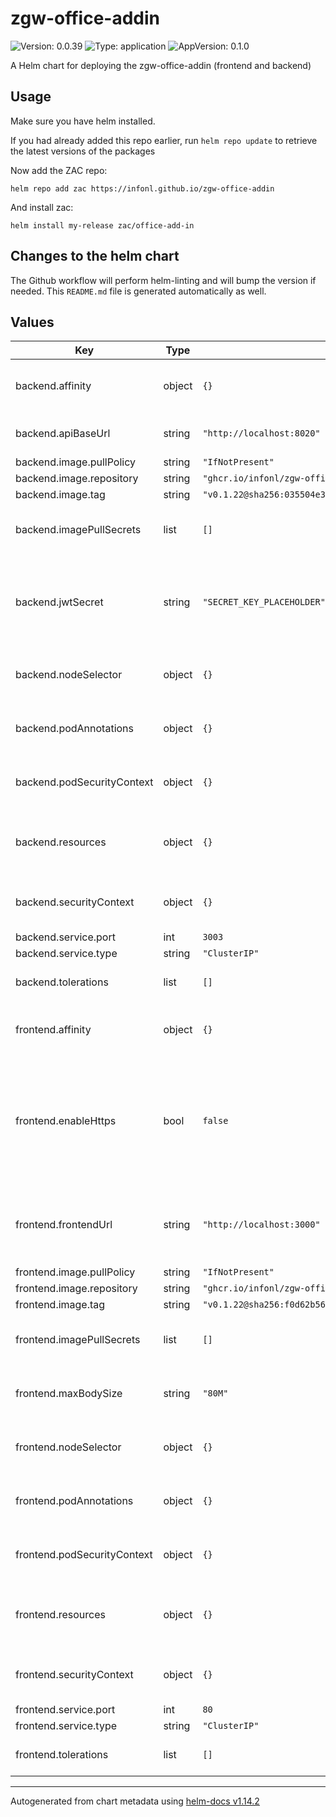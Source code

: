 # zgw-office-addin

![Version: 0.0.39](https://img.shields.io/badge/Version-0.0.39-informational?style=flat-square) ![Type: application](https://img.shields.io/badge/Type-application-informational?style=flat-square) ![AppVersion: 0.1.0](https://img.shields.io/badge/AppVersion-0.1.0-informational?style=flat-square)

A Helm chart for deploying the zgw-office-addin (frontend and backend)

## Usage

Make sure you have helm installed.

If you had already added this repo earlier, run `helm repo update` to retrieve
the latest versions of the packages

Now add the ZAC repo:
```
helm repo add zac https://infonl.github.io/zgw-office-addin
```

And install zac:
```
helm install my-release zac/office-add-in
```

## Changes to the helm chart

The Github workflow will perform helm-linting and will bump the version if needed. This `README.md` file is generated automatically as well.

## Values

| Key | Type | Default | Description |
|-----|------|---------|-------------|
| backend.affinity | object | `{}` | Affinity rules for the backend deployment |
| backend.apiBaseUrl | string | `"http://localhost:8020"` | Base URL to the openzaak API |
| backend.image.pullPolicy | string | `"IfNotPresent"` |  |
| backend.image.repository | string | `"ghcr.io/infonl/zgw-office-add-in-backend"` |  |
| backend.image.tag | string | `"v0.1.22@sha256:035504e3f096618e56dab7716d931660a28aaa0aa280403aaf303ff8c266e0b0"` |  |
| backend.imagePullSecrets | list | `[]` | Image pull secrets for the backend deployment |
| backend.jwtSecret | string | `"SECRET_KEY_PLACEHOLDER"` | Secret key used for generating and validating JWT tokens for secure communication |
| backend.nodeSelector | object | `{}` | Node selector for the backend deployment |
| backend.podAnnotations | object | `{}` | Pod annotations for the backend deployment |
| backend.podSecurityContext | object | `{}` | Pod security context for the backend deployment |
| backend.resources | object | `{}` | Resource limits and requests for the backend container |
| backend.securityContext | object | `{}` | Security context for the backend container |
| backend.service.port | int | `3003` |  |
| backend.service.type | string | `"ClusterIP"` |  |
| backend.tolerations | list | `[]` | Tolerations for the backend deployment |
| frontend.affinity | object | `{}` | Affinity rules for the frontend deployment |
| frontend.enableHttps | bool | `false` | If enabled nginx will also listen on port 443. You will need to volume map a key and certificate valid for your frontendUrl |
| frontend.frontendUrl | string | `"http://localhost:3000"` | The frontend public URL where the manifest files and static js file are served |
| frontend.image.pullPolicy | string | `"IfNotPresent"` |  |
| frontend.image.repository | string | `"ghcr.io/infonl/zgw-office-add-in-frontend"` |  |
| frontend.image.tag | string | `"v0.1.22@sha256:f0d62b56c2cff02b4193575b568dc3e6ecf58bf636d1e05d1f8e73910939ccf2"` |  |
| frontend.imagePullSecrets | list | `[]` | Image pull secrets for the frontend deployment |
| frontend.maxBodySize | string | `"80M"` | Maximum content body size (e.g. for attachments) |
| frontend.nodeSelector | object | `{}` | Node selector for the frontend deployment |
| frontend.podAnnotations | object | `{}` | Pod annotations for the frontend deployment |
| frontend.podSecurityContext | object | `{}` | Pod security context for the frontend deployment |
| frontend.resources | object | `{}` | Resource limits and requests for the frontend container |
| frontend.securityContext | object | `{}` | Security context for the frontend container |
| frontend.service.port | int | `80` |  |
| frontend.service.type | string | `"ClusterIP"` |  |
| frontend.tolerations | list | `[]` | Tolerations for the frontend deployment |

----------------------------------------------
Autogenerated from chart metadata using [helm-docs v1.14.2](https://github.com/norwoodj/helm-docs/releases/v1.14.2)

